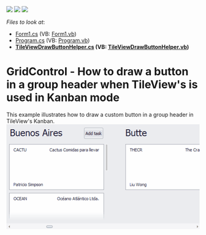 <!-- default badges list -->
![](https://img.shields.io/endpoint?url=https://codecentral.devexpress.com/api/v1/VersionRange/128624508/16.2.3%2B)
[![](https://img.shields.io/badge/Open_in_DevExpress_Support_Center-FF7200?style=flat-square&logo=DevExpress&logoColor=white)](https://supportcenter.devexpress.com/ticket/details/T498132)
[![](https://img.shields.io/badge/📖_How_to_use_DevExpress_Examples-e9f6fc?style=flat-square)](https://docs.devexpress.com/GeneralInformation/403183)
<!-- default badges end -->
<!-- default file list -->
*Files to look at*:

* [Form1.cs](./CS/DXApplication189/Form1.cs) (VB: [Form1.vb](./VB/DXApplication189/Form1.vb))
* [Program.cs](./CS/DXApplication189/Program.cs) (VB: [Program.vb](./VB/DXApplication189/Program.vb))
* **[TileViewDrawButtonHelper.cs](./CS/DXApplication189/TileViewDrawButtonHelper.cs) (VB: [TileViewDrawButtonHelper.vb](./VB/DXApplication189/TileViewDrawButtonHelper.vb))**
<!-- default file list end -->
# GridControl - How to draw a button in a group header when TileView's is used in Kanban mode


This example illustrates how to draw a custom button in a group header in TileView's Kanban.<br><img src="https://raw.githubusercontent.com/DevExpress-Examples/gridcontrol-how-to-draw-a-button-in-a-group-header-when-tileviews-is-used-in-kanban-mode-t498132/16.2.3+/media/852af64e-1522-11e7-80bf-00155d62480c.png">

<br/>


